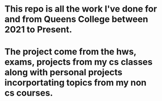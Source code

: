 # This repo is all the work I've done for and from Queens College between 2021 to Present.

# The project come from the hws, exams, projects from my cs classes along with personal projects incorportating topics from my non cs courses.
